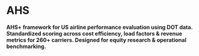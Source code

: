 # AHS
**AHS+ framework for US airline performance evaluation using DOT data. Standardized scoring across cost efficiency, load factors &amp; revenue metrics for 260+ carriers. Designed for equity research &amp; operational benchmarking.**
